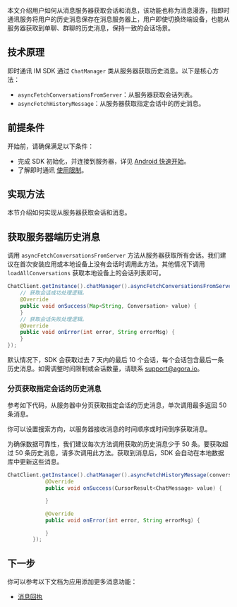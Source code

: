 本文介绍用户如何从消息服务器获取会话和消息，该功能也称为消息漫游，指即时通讯服务将用户的历史消息保存在消息服务器上，用户即使切换终端设备，也能从服务器获取到单聊、群聊的历史消息，保持一致的会话场景。

## 技术原理

即时通讯 IM SDK 通过 `ChatManager` 类从服务器获取历史消息。以下是核心方法：

- `asyncFetchConversationsFromServer`：从服务器获取会话列表。
- `asyncFetchHistoryMessage`：从服务器获取指定会话中的历史消息。

## 前提条件

开始前，请确保满足以下条件：

- 完成 SDK 初始化，并连接到服务器，详见 [Android 快速开始](./agora_chat_get_started_android)。
- 了解即时通讯 [使用限制](./agora_chat_limitation)。

## 实现方法

本节介绍如何实现从服务器获取会话和消息。

## 获取服务器端历史消息

调用 `asyncFetchConversationsFromServer` 方法从服务器获取所有会话。我们建议在首次安装应用或本地设备上没有会话时调用此方法。其他情况下调用 `loadAllConversations` 获取本地设备上的会话列表即可。

```java
ChatClient.getInstance().chatManager().asyncFetchConversationsFromServer(new ValueCallBack<Map<String, Conversation>>() {
    // 获取会话成功处理逻辑。
    @Override
    public void onSuccess(Map<String, Conversation> value) {
    }
    // 获取会话失败处理逻辑。
    @Override
    public void onError(int error, String errorMsg) {
    }
});
```

默认情况下，SDK 会获取过去 7 天内的最后 10 个会话，每个会话包含最后一条历史消息。如需调整时间限制或会话数量，请联系 [support@agora.io](mailto:support@agora.io)。

### 分页获取指定会话的历史消息

参考如下代码，从服务器中分页获取指定会话的历史消息，单次调用最多返回 50 条消息。

你可以设置搜索方向，以服务器接收消息的时间顺序或时间倒序获取消息。

为确保数据可靠性，我们建议每次方法调用获取的历史消息少于 50 条。要获取超过 50 条历史消息，请多次调用此方法。获取到消息后，SDK 会自动在本地数据库中更新这些消息。

```java
ChatClient.getInstance().chatManager().asyncFetchHistoryMessage(conversationId, conversationType, pageSize, startMsgId, new ValueCallBack<CursorResult<ChatMessage>>() {
            @Override
            public void onSuccess(CursorResult<ChatMessage> value) {

            }

            @Override
            public void onError(int error, String errorMsg) {

            }
        });
```

## 下一步

你可以参考以下文档为应用添加更多消息功能：

- [消息回执](./agora_chat_message_receipt_android)